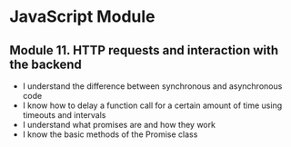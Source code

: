  <h1>JavaScript Module</h1>

 <h2>Module 11. HTTP requests and interaction with the backend</h2>
 
<ul>
    <li>I understand the difference between synchronous and asynchronous code</li>
    <li>I know how to delay a function call for a certain amount of time using timeouts and intervals</li>
    <li>I understand what promises are and how they work</li>
    <li>I know the basic methods of the Promise class</li>
</ul>

